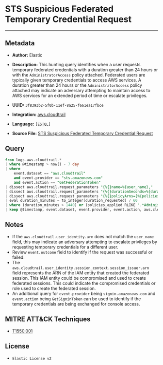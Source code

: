 # STS Suspicious Federated Temporary Credential Request

---

## Metadata

- **Author:** Elastic
- **Description:** This hunting query identifies when a user requests temporary federated credentials with a duration greater than 24 hours or with the `AdministratorAccess` policy attached. Federated users are typically given temporary credentials to access AWS services. A duration greater than 24 hours or the `AdministratorAccess` policy attached may indicate an adversary attempting to maintain access to AWS services for an extended period of time or escalate privileges.

- **UUID:** `3f8393b2-5f0b-11ef-8a25-f661ea17fbce`
- **Integration:** [aws.cloudtrail](https://docs.elastic.co/integrations/aws/cloudtrail)
- **Language:** `[ES|QL]`
- **Source File:** [STS Suspicious Federated Temporary Credential Request](../queries/sts_suspicious_federated_temporary_credential_request.toml)

## Query

```sql
from logs-aws.cloudtrail-*
| where @timestamp > now() - 7 day
| where
    event.dataset == "aws.cloudtrail"
    and event.provider == "sts.amazonaws.com"
    and event.action == "GetFederationToken"
| dissect aws.cloudtrail.request_parameters "{%{}name=%{user_name},"
| dissect aws.cloudtrail.request_parameters "{%{}durationSeconds=%{duration_requested},"
| dissect aws.cloudtrail.request_parameters "{%{}policyArns=[%{policies_applied}]"
| eval duration_minutes = to_integer(duration_requested) / 60
| where (duration_minutes > 1440) or (policies_applied RLIKE ".*AdministratorAccess.*")
| keep @timestamp, event.dataset, event.provider, event.action, aws.cloudtrail.request_parameters, user_name, duration_requested, duration_minutes, policies_applied
```

## Notes

- If the `aws.cloudtrail.user_identity.arn` does not match the `user_name` field, this may indicate an adversary attempting to escalate privileges by requesting temporary credentials for a different user.
- Review `event.outcome` field to identify if the request was successful or failed.
- The `aws.cloudtrail.user_identity.session_context.session_issuer.arn` field represents the ARN of the IAM entity that created the federated session. This IAM entity could be compromised and used to create federated sessions. This could indicate the compromised credentials or role used to create the federated session.
- An additional query for `event.provider` being `signin.amazonaws.com` and `event.action` being `GetSigninToken` can be used to identify if the temporary credentials are being exchanged for console access.

## MITRE ATT&CK Techniques

- [T1550.001](https://attack.mitre.org/techniques/T1550/001)

## License

- `Elastic License v2`
